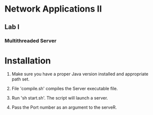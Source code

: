 # Network Applications II
## Lab I
### Multithreaded Server
# Installation
 
  1. Make sure you have a proper Java version installed and appropriate path set.

  2. File 'compile.sh' compiles the Server executable file.

  3. Run 'sh start.sh'. The script will launch a server.

  4. Pass the Port number as an argument to the serveR.

